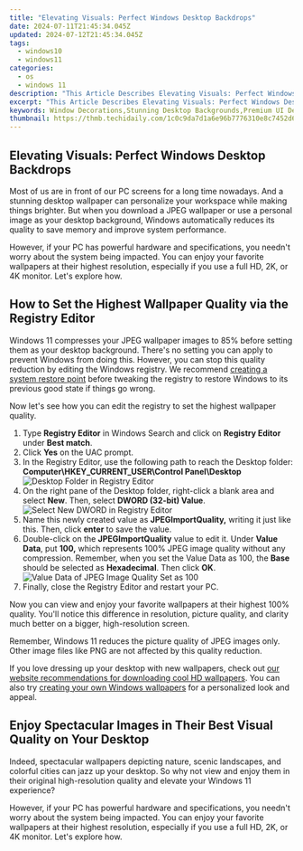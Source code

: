 ```yaml
---
title: "Elevating Visuals: Perfect Windows Desktop Backdrops"
date: 2024-07-11T21:45:34.045Z
updated: 2024-07-12T21:45:34.045Z
tags:
  - windows10
  - windows11
categories:
  - os
  - windows 11
description: "This Article Describes Elevating Visuals: Perfect Windows Desktop Backdrops"
excerpt: "This Article Describes Elevating Visuals: Perfect Windows Desktop Backdrops"
keywords: Window Decorations,Stunning Desktop Backgrounds,Premium UI Designs,High-Quality Wallpapers,Visualize Desktops Well,Professional Display Enhance,Top Windows Themes
thumbnail: https://thmb.techidaily.com/1c0c9da7d1a6e96b7776310e8c7452d6bdf3958002401b8a3af1db05343b435b.jpg
---
```


## Elevating Visuals: Perfect Windows Desktop Backdrops

 Most of us are in front of our PC screens for a long time nowadays. And a stunning desktop wallpaper can personalize your workspace while making things brighter. But when you download a JPEG wallpaper or use a personal image as your desktop background, Windows automatically reduces its quality to save memory and improve system performance.

 However, if your PC has powerful hardware and specifications, you needn't worry about the system being impacted. You can enjoy your favorite wallpapers at their highest resolution, especially if you use a full HD, 2K, or 4K monitor. Let's explore how.

## How to Set the Highest Wallpaper Quality via the Registry Editor

 Windows 11 compresses your JPEG wallpaper images to 85% before setting them as your desktop background. There's no setting you can apply to prevent Windows from doing this. However, you can stop this quality reduction by editing the Windows registry. We recommend [creating a system restore point](https://www.makeuseof.com/windows-11-create-restore-point/) before tweaking the registry to restore Windows to its previous good state if things go wrong.

 Now let's see how you can edit the registry to set the highest wallpaper quality.

1. Type **Registry Editor** in Windows Search and click on **Registry Editor** under **Best match**.
2. Click **Yes** on the UAC prompt.
3. In the Registry Editor, use the following path to reach the Desktop folder: **Computer\\HKEY\_CURRENT\_USER\\Control Panel\\Desktop**  
![Desktop Folder in Registry Editor](https://static1.makeuseofimages.com/wordpress/wp-content/uploads/2023/07/desktop-folder-in-registr-editor.jpg)
4. On the right pane of the Desktop folder, right-click a blank area and select **New**. Then, select **DWORD (32-bit) Value**.  
![Select New DWORD in Registry Editor](https://static1.makeuseofimages.com/wordpress/wp-content/uploads/2023/07/select-new-dword-inregistry-editor.jpg)
5. Name this newly created value as **JPEGImportQuality,** writing it just like this. Then, click **enter** to save the value.
6. Double-click on the **JPEGImportQuality** value to edit it. Under **Value Data**, put **100,** which represents 100% JPEG image quality without any compression. Remember, when you set the Value Data as 100, the **Base** should be selected as **Hexadecimal**. Then click **OK**.  
![Value Data of JPEG Image Quality Set as 100](https://static1.makeuseofimages.com/wordpress/wp-content/uploads/2023/07/set-value-data-of-jpeg-image-100.jpg)
7. Finally, close the Registry Editor and restart your PC.

 Now you can view and enjoy your favorite wallpapers at their highest 100% quality. You'll notice this difference in resolution, picture quality, and clarity much better on a bigger, high-resolution screen.

 Remember, Windows 11 reduces the picture quality of JPEG images only. Other image files like PNG are not affected by this quality reduction.

 If you love dressing up your desktop with new wallpapers, check out [our website recommendations for downloading cool HD wallpapers](https://www.makeuseof.com/tag/best-sites-to-download-very-high-resolution-wallpapers/). You can also try [creating your own Windows wallpapers](https://www.makeuseof.com/create-your-own-wallpaper-websites/) for a personalized look and appeal.

## Enjoy Spectacular Images in Their Best Visual Quality on Your Desktop

 Indeed, spectacular wallpapers depicting nature, scenic landscapes, and colorful cities can jazz up your desktop. So why not view and enjoy them in their original high-resolution quality and elevate your Windows 11 experience?

 However, if your PC has powerful hardware and specifications, you needn't worry about the system being impacted. You can enjoy your favorite wallpapers at their highest resolution, especially if you use a full HD, 2K, or 4K monitor. Let's explore how.



<ins class="adsbygoogle"
      style="display:block"
      data-ad-client="ca-pub-7571918770474297"
      data-ad-slot="8358498916"
      data-ad-format="auto"
      data-full-width-responsive="true"></ins>

